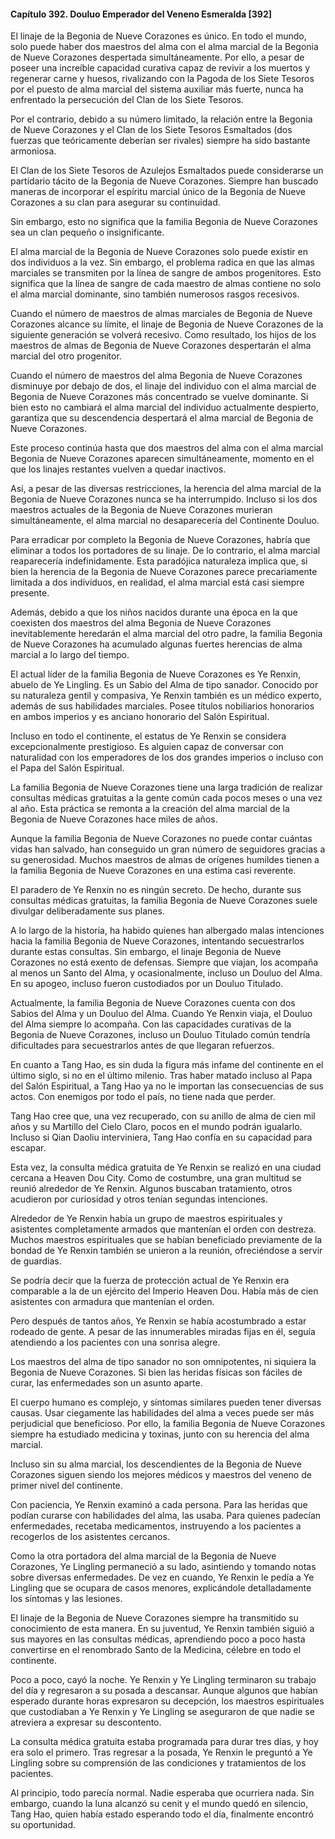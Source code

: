 
#### Capítulo 392. Douluo Emperador del Veneno Esmeralda [392]


El linaje de la Begonia de Nueve Corazones es único. En todo el mundo, solo puede haber dos maestros del alma con el alma marcial de la Begonia de Nueve Corazones despertada simultáneamente. Por ello, a pesar de poseer una increíble capacidad curativa capaz de revivir a los muertos y regenerar carne y huesos, rivalizando con la Pagoda de los Siete Tesoros por el puesto de alma marcial del sistema auxiliar más fuerte, nunca ha enfrentado la persecución del Clan de los Siete Tesoros.

Por el contrario, debido a su número limitado, la relación entre la Begonia de Nueve Corazones y el Clan de los Siete Tesoros Esmaltados (dos fuerzas que teóricamente deberían ser rivales) siempre ha sido bastante armoniosa.

El Clan de los Siete Tesoros de Azulejos Esmaltados puede considerarse un partidario tácito de la Begonia de Nueve Corazones. Siempre han buscado maneras de incorporar el espíritu marcial único de la Begonia de Nueve Corazones a su clan para asegurar su continuidad.

Sin embargo, esto no significa que la familia Begonia de Nueve Corazones sea un clan pequeño o insignificante.

El alma marcial de la Begonia de Nueve Corazones solo puede existir en dos individuos a la vez. Sin embargo, el problema radica en que las almas marciales se transmiten por la línea de sangre de ambos progenitores. Esto significa que la línea de sangre de cada maestro de almas contiene no solo el alma marcial dominante, sino también numerosos rasgos recesivos.

Cuando el número de maestros de almas marciales de Begonia de Nueve Corazones alcance su límite, el linaje de Begonia de Nueve Corazones de la siguiente generación se volverá recesivo. Como resultado, los hijos de los maestros de almas de Begonia de Nueve Corazones despertarán el alma marcial del otro progenitor.

Cuando el número de maestros del alma Begonia de Nueve Corazones disminuye por debajo de dos, el linaje del individuo con el alma marcial de Begonia de Nueve Corazones más concentrado se vuelve dominante. Si bien esto no cambiará el alma marcial del individuo actualmente despierto, garantiza que su descendencia despertará el alma marcial de Begonia de Nueve Corazones.

Este proceso continúa hasta que dos maestros del alma con el alma marcial Begonia de Nueve Corazones aparecen simultáneamente, momento en el que los linajes restantes vuelven a quedar inactivos.

Así, a pesar de las diversas restricciones, la herencia del alma marcial de la Begonia de Nueve Corazones nunca se ha interrumpido. Incluso si los dos maestros actuales de la Begonia de Nueve Corazones murieran simultáneamente, el alma marcial no desaparecería del Continente Douluo.

Para erradicar por completo la Begonia de Nueve Corazones, habría que eliminar a todos los portadores de su linaje. De lo contrario, el alma marcial reaparecería indefinidamente. Esta paradójica naturaleza implica que, si bien la herencia de la Begonia de Nueve Corazones parece precariamente limitada a dos individuos, en realidad, el alma marcial está casi siempre presente.

Además, debido a que los niños nacidos durante una época en la que coexisten dos maestros del alma Begonia de Nueve Corazones inevitablemente heredarán el alma marcial del otro padre, la familia Begonia de Nueve Corazones ha acumulado algunas fuertes herencias de alma marcial a lo largo del tiempo.

El actual líder de la familia Begonia de Nueve Corazones es Ye Renxin, abuelo de Ye Lingling. Es un Sabio del Alma de tipo sanador. Conocido por su naturaleza gentil y compasiva, Ye Renxin también es un médico experto, además de sus habilidades marciales. Posee títulos nobiliarios honorarios en ambos imperios y es anciano honorario del Salón Espiritual.

Incluso en todo el continente, el estatus de Ye Renxin se considera excepcionalmente prestigioso. Es alguien capaz de conversar con naturalidad con los emperadores de los dos grandes imperios o incluso con el Papa del Salón Espiritual.

La familia Begonia de Nueve Corazones tiene una larga tradición de realizar consultas médicas gratuitas a la gente común cada pocos meses o una vez al año. Esta práctica se remonta a la creación del alma marcial de la Begonia de Nueve Corazones hace miles de años.

Aunque la familia Begonia de Nueve Corazones no puede contar cuántas vidas han salvado, han conseguido un gran número de seguidores gracias a su generosidad. Muchos maestros de almas de orígenes humildes tienen a la familia Begonia de Nueve Corazones en una estima casi reverente.

El paradero de Ye Renxin no es ningún secreto. De hecho, durante sus consultas médicas gratuitas, la familia Begonia de Nueve Corazones suele divulgar deliberadamente sus planes.

A lo largo de la historia, ha habido quienes han albergado malas intenciones hacia la familia Begonia de Nueve Corazones, intentando secuestrarlos durante estas consultas. Sin embargo, el linaje Begonia de Nueve Corazones no está exento de defensas. Siempre que viajan, los acompaña al menos un Santo del Alma, y ocasionalmente, incluso un Douluo del Alma. En su apogeo, incluso fueron custodiados por un Douluo Titulado.

Actualmente, la familia Begonia de Nueve Corazones cuenta con dos Sabios del Alma y un Douluo del Alma. Cuando Ye Renxin viaja, el Douluo del Alma siempre lo acompaña. Con las capacidades curativas de la Begonia de Nueve Corazones, incluso un Douluo Titulado común tendría dificultades para secuestrarlos antes de que llegaran refuerzos.

En cuanto a Tang Hao, es sin duda la figura más infame del continente en el último siglo, si no en el último milenio. Tras haber matado incluso al Papa del Salón Espiritual, a Tang Hao ya no le importan las consecuencias de sus actos. Con enemigos por todo el país, no tiene nada que perder.

Tang Hao cree que, una vez recuperado, con su anillo de alma de cien mil años y su Martillo del Cielo Claro, pocos en el mundo podrán igualarlo. Incluso si Qian Daoliu interviniera, Tang Hao confía en su capacidad para escapar.

Esta vez, la consulta médica gratuita de Ye Renxin se realizó en una ciudad cercana a Heaven Dou City. Como de costumbre, una gran multitud se reunió alrededor de Ye Renxin. Algunos buscaban tratamiento, otros acudieron por curiosidad y otros tenían segundas intenciones.

Alrededor de Ye Renxin había un grupo de maestros espirituales y asistentes completamente armados que mantenían el orden con destreza. Muchos maestros espirituales que se habían beneficiado previamente de la bondad de Ye Renxin también se unieron a la reunión, ofreciéndose a servir de guardias.

Se podría decir que la fuerza de protección actual de Ye Renxin era comparable a la de un ejército del Imperio Heaven Dou. Había más de cien asistentes con armadura que mantenían el orden.

Pero después de tantos años, Ye Renxin se había acostumbrado a estar rodeado de gente. A pesar de las innumerables miradas fijas en él, seguía atendiendo a los pacientes con una sonrisa alegre.

Los maestros del alma de tipo sanador no son omnipotentes, ni siquiera la Begonia de Nueve Corazones. Si bien las heridas físicas son fáciles de curar, las enfermedades son un asunto aparte.

El cuerpo humano es complejo, y síntomas similares pueden tener diversas causas. Usar ciegamente las habilidades del alma a veces puede ser más perjudicial que beneficioso. Por ello, la familia Begonia de Nueve Corazones siempre ha estudiado medicina y toxinas, junto con su herencia del alma marcial.

Incluso sin su alma marcial, los descendientes de la Begonia de Nueve Corazones siguen siendo los mejores médicos y maestros del veneno de primer nivel del continente.

Con paciencia, Ye Renxin examinó a cada persona. Para las heridas que podían curarse con habilidades del alma, las usaba. Para quienes padecían enfermedades, recetaba medicamentos, instruyendo a los pacientes a recogerlos de los asistentes cercanos.

Como la otra portadora del alma marcial de la Begonia de Nueve Corazones, Ye Lingling permaneció a su lado, asintiendo y tomando notas sobre diversas enfermedades. De vez en cuando, Ye Renxin le pedía a Ye Lingling que se ocupara de casos menores, explicándole detalladamente los síntomas y las lesiones.

El linaje de la Begonia de Nueve Corazones siempre ha transmitido su conocimiento de esta manera. En su juventud, Ye Renxin también siguió a sus mayores en las consultas médicas, aprendiendo poco a poco hasta convertirse en el renombrado Santo de la Medicina, célebre en todo el continente.

Poco a poco, cayó la noche. Ye Renxin y Ye Lingling terminaron su trabajo del día y regresaron a su posada a descansar. Aunque algunos que habían esperado durante horas expresaron su decepción, los maestros espirituales que custodiaban a Ye Renxin y Ye Lingling se aseguraron de que nadie se atreviera a expresar su descontento.

La consulta médica gratuita estaba programada para durar tres días, y hoy era solo el primero. Tras regresar a la posada, Ye Renxin le preguntó a Ye Lingling sobre su comprensión de las condiciones y tratamientos de los pacientes.

Al principio, todo parecía normal. Nadie esperaba que ocurriera nada. Sin embargo, cuando la luna alcanzó su cenit y el mundo quedó en silencio, Tang Hao, quien había estado esperando todo el día, finalmente encontró su oportunidad.